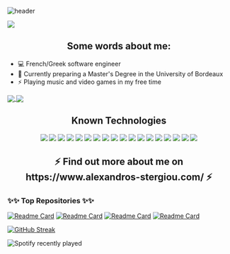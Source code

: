 ![header](https://user-images.githubusercontent.com/44172223/149630101-e04302a2-fd87-48dd-85eb-b3280d417f83.png)

![](https://komarev.com/ghpvc/?username=VernonRoche&color=brightgreen)
<h2 align="center"> Some words about me: </h2>

* 💻 French/Greek software engineer
* 💬 Currently preparing a Master's Degree in the University of Bordeaux
* ⚡ Playing music and video games in my free time

<a href="https://github.com/anuraghazra/github-readme-stats">
  <img align="center" src="https://github-readme-stats.vercel.app/api?username=VernonRoche&hide=prs,issues,contribs&count_private=true&show_icons=true&theme=gotham" />
</a>
<a href="https://github.com/anuraghazra/convoychat">
  <img align="center" src="https://github-readme-stats.vercel.app/api/top-langs/?username=VernonRoche&theme=gotham" />
</a>

<h2 align="center">Known Technologies </h2>
<p align="center">
 <img src="https://img.shields.io/badge/C-00599C?style=flat-square&logo=c&logoColor=white"/>
<img src="https://img.shields.io/badge/-java-red?style=flat-square&logo=java"/>
  <img src="https://img.shields.io/badge/-C++-00599C?style=flat-square&logo=c++"/>
<img src="https://img.shields.io/badge/-Python-yellow?style=flat-square&logo=python"/>
  <img src="https://img.shields.io/badge/-OCaml-orange?style=flat-square&logo=ocaml"/>
<img src="https://img.shields.io/badge/-HTML5-E34F26?style=flat-square&logo=html5&logoColor=white"/>
<img src="https://img.shields.io/badge/-CSS3-1572B6?style=flat-square&logo=css3"/>
<img src="https://img.shields.io/badge/-JavaScript-black?style=flat-square&logo=javascript"/>
  <img src="https://img.shields.io/badge/-PHP-purple?style=flat-square&logo=phpstorm"/>
<img src="https://img.shields.io/badge/-Nodejs-black?style=flat-square&logo=Node.js"/>
  <img src="https://img.shields.io/badge/-Angular-red?style=flat-square&logo=Angular"/>
<img src="https://img.shields.io/badge/-MongoDB-black?style=flat-square&logo=mongodb"/>
<img src="https://img.shields.io/badge/-MySQL-lightgrey?style=flat-square&logo=mysql"/>
<img src="https://img.shields.io/badge/-Solr-orange?style=flat-square&logo=apache-solr"/>
  <img src="https://img.shields.io/badge/-Assembly-informational?style=flat-square&logo=pastebin"/>
<img src="https://img.shields.io/badge/-Git-black?style=flat-square&logo=git"/>
<img src="https://img.shields.io/badge/-GitHub-black?style=flat-square&logo=github"/>
  <img src="https://img.shields.io/badge/-Scaleway-blueviolet?style=flat-square&logo=Scaleway"/>
</p>

<h2 align="center">⚡ Find out more about me on https://www.alexandros-stergiou.com/ ⚡</h2>

### ✨✨ Top Repositories ✨✨

[![Readme Card](https://github-readme-stats.vercel.app/api/pin/?username=VernonRoche&theme=gotham&repo=Nachos)](https://github.com/VernonRoche/Nachos)
[![Readme Card](https://github-readme-stats.vercel.app/api/pin/?username=VernonRoche&theme=gotham&repo=Ardas-Legend-Bot-JS)](https://github.com/VernonRoche/Ardas-Legend-Bot-JS)
[![Readme Card](https://github-readme-stats.vercel.app/api/pin/?username=VernonRoche&theme=gotham&repo=D-D-Discord-Bot)](https://github.com/VernonRoche/D-D-Discord-Bot)
[![Readme Card](https://github-readme-stats.vercel.app/api/pin/?username=VernonRoche&theme=gotham&repo=JoliciteFX)](https://github.com/VernonRoche/JoliciteFX)

[![GitHub Streak](https://github-readme-streak-stats.herokuapp.com/?user=VernonRoche&theme=gotham)](https://git.io/streak-stats)

![Spotify recently played](https://spotify-recently-played-readme.vercel.app/api?user=38u8tk1ycty24v1l8ryrv40jq&count=3)

